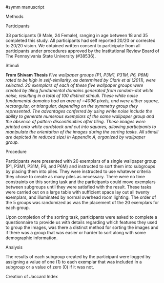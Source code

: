 #symm manuscript

Methods  

Participants  

33 participants (9 Male, 24 Female), ranging in age between 18 and 35 completed this study. All participants had self reported 20/20 or corrected to 20/20 vision. We obtained written consent to participate from all participants under procedures approved by the Institutional Review Board of The Pennsylvania State University (#38536).

Stimuli  

**From Shivam Thesis**
*Five wallpaper groups (P1, P3M1, P31M, P6, P6M) rated to be high in self-similarity, as determined by Clark et al (2011), were selected. 20 exemplars of each of these five wallpaper groups were created by tiling fundamental domains generated from random-dot white noise, resulting in a total of 100 distinct stimuli. These white noise fundamental domains had an area of ~4096 pixels, and were either square, rectangular, or triangular, depending on the symmetry group they represented. The advantages conferred by using white noise include the ability to generate numerous exemplars of the same wallpaper group and the absence of pattern discontinuities after tiling. These images were printed onto white cardstock and cut into squares, allowing participants to manipulate the orientation of the images during the sorting tasks. All stimuli are depicted (in reduced size) in Appendix A, organized by wallpaper group.*

Procedure  

Participants were presented with 20 exemplars of a single wallpaper group (P1, P3M1, P31M, P6, and P6M) and instructed to sort them into subgroups by placing them into piles. They were instructed to use whatever criteria they chose to create as many piles as necessary. There were no time constraints on this sorting task and the participants could move exemplars between subgroups until they were satisfied with the result. These tasks were carried out on a large table with sufficient space lay out all twenty exemplars, and illuminated by normal overhead room lighting. The order of the 5 groups was randomized as was the placement of the 20 exemplars for each group.

Upon completion of the sorting task, participants were asked to complete a questionnaire to provide us with details regarding which features they used to group the images, was there a distinct method for sorting the images and if there was a group that was easier or harder to sort along with some demographic information.

Analysis  

The results of each subgroup created by the participant were logged by assigning a value of one (1) to each exemplar that was included in a subgroup or a value of zero (0) if it was not.

Creation of Jaccard Index
